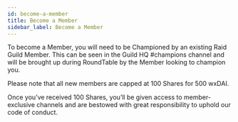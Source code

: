 ```yaml
---
id: become-a-member
title: Become a Member
sidebar_label: Become a Member
---
```


To become a Member, you will need to be Championed by an existing Raid Guild Member. This can be seen in the Guild HQ <span class='channels'>#champions</span> channel and will be brought up during RoundTable by the Member looking to champion you.

Please note that all new members are capped at 100 Shares for 500 wxDAI.

Once you’ve received 100 Shares, you’ll be given access to member-exclusive channels and are bestowed with great responsibility to uphold our code of conduct. 
